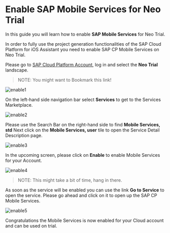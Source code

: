 # Enable SAP Mobile Services for Neo Trial

In this guide you will learn how to enable **SAP Mobile Services** for Neo Trial. 

In order to fully use the project generation functionalities of the SAP Cloud Platform for iOS Assistant you need to enable SAP CP Mobile Services on Neo Trial.

Please go to [SAP Cloud Platform Account](hanatrial.ondemand.com), log in and select the **Neo Trial** landscape. 

> NOTE: You might want to Bookmark this link!

![enable1](https://user-images.githubusercontent.com/9074514/60281889-156f9b00-9906-11e9-885d-a21d0221489d.png)

On the left-hand side navigation bar select **Services** to get to the Services Marketplace.

![enable2](https://user-images.githubusercontent.com/9074514/60555019-55ac9000-9cef-11e9-903a-7a78e8fa4252.png)

Please use the Search Bar on the right-hand side to find **Mobile Services, std**
Next click on the **Mobile Services, user** tile to open the Service Detail Description page.

![enable3](https://user-images.githubusercontent.com/9074514/60555020-56452680-9cef-11e9-86c4-9c18e1a22802.png)

In the upcoming screen, please click on **Enable** to enable Mobile Services for your Account. 

![enable4](https://user-images.githubusercontent.com/9074514/60555021-56ddbd00-9cef-11e9-81c1-1d0222c2e271.png)

> NOTE: This might take a bit of time, hang in there.

As soon as the service will be enabled you can use the link **Go to Service** to open the service. Please go ahead and click on it to open up the SAP CP Mobile Services.

![enable5](https://user-images.githubusercontent.com/9074514/60555022-56ddbd00-9cef-11e9-9afd-6b89fd6564d5.png)

Congratulations the Mobile Services is now enabled for your Cloud account and can be used on trial.
